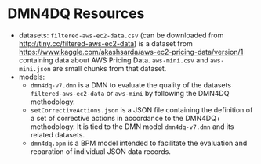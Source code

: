 # DMN4DQ Resources

* datasets: `filtered-aws-ec2-data.csv` (can be downloaded from http://tiny.cc/filtered-aws-ec2-data) is a dataset from https://www.kaggle.com/akashsarda/aws-ec2-pricing-data/version/1 containing data about AWS Pricing Data. `aws-mini.csv` and `aws-mini.json`  are small chunks from that dataset.
* models:
  * `dmn4dq-v7.dmn` is a DMN to evaluate the quality of the datasets `filtered-aws-ec2-data` or `aws-mini` by following the DMN4DQ methodology.
  * `setCorrectiveActions.json` is a JSON file containing the definition of a set of corrective actions in accordance to the DMN4DQ+ methodology. It is tied to the DMN model `dmn4dq-v7.dmn` and its related datasets.
  * `dmn4dq.bpm` is a BPM model intended to facilitate the evaluation and reparation of individual JSON data records.

